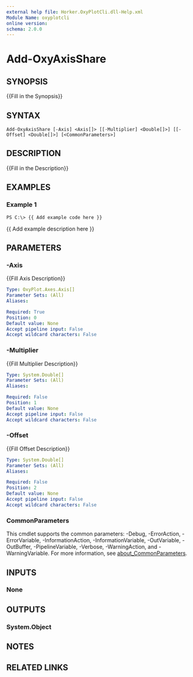 ```yaml
---
external help file: Horker.OxyPlotCli.dll-Help.xml
Module Name: oxyplotcli
online version:
schema: 2.0.0
---
```


# Add-OxyAxisShare

## SYNOPSIS
{{Fill in the Synopsis}}

## SYNTAX

```
Add-OxyAxisShare [-Axis] <Axis[]> [[-Multiplier] <Double[]>] [[-Offset] <Double[]>] [<CommonParameters>]
```

## DESCRIPTION
{{Fill in the Description}}

## EXAMPLES

### Example 1
```
PS C:\> {{ Add example code here }}
```

{{ Add example description here }}

## PARAMETERS

### -Axis
{{Fill Axis Description}}

```yaml
Type: OxyPlot.Axes.Axis[]
Parameter Sets: (All)
Aliases:

Required: True
Position: 0
Default value: None
Accept pipeline input: False
Accept wildcard characters: False
```

### -Multiplier
{{Fill Multiplier Description}}

```yaml
Type: System.Double[]
Parameter Sets: (All)
Aliases:

Required: False
Position: 1
Default value: None
Accept pipeline input: False
Accept wildcard characters: False
```

### -Offset
{{Fill Offset Description}}

```yaml
Type: System.Double[]
Parameter Sets: (All)
Aliases:

Required: False
Position: 2
Default value: None
Accept pipeline input: False
Accept wildcard characters: False
```

### CommonParameters
This cmdlet supports the common parameters: -Debug, -ErrorAction, -ErrorVariable, -InformationAction, -InformationVariable, -OutVariable, -OutBuffer, -PipelineVariable, -Verbose, -WarningAction, and -WarningVariable. For more information, see [about_CommonParameters](http://go.microsoft.com/fwlink/?LinkID=113216).

## INPUTS

### None
## OUTPUTS

### System.Object
## NOTES

## RELATED LINKS
